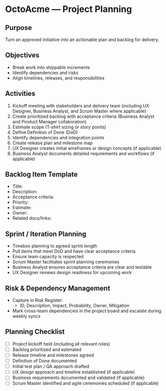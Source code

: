 # OctoAcme — Project Planning

## Purpose
Turn an approved initiative into an actionable plan and backlog for delivery.

## Objectives
- Break work into shippable increments
- Identify dependencies and risks
- Align timelines, releases, and responsibilities

## Activities
1. Kickoff meeting with stakeholders and delivery team (including UX Designer, Business Analyst, and Scrum Master where applicable)
2. Create prioritized backlog with acceptance criteria (Business Analyst and Product Manager collaboration)
3. Estimate scope (T-shirt sizing or story points)
4. Define Definition of Done (DoD)
5. Identify dependencies and integration points
6. Create release plan and milestone map
7. UX Designer creates initial wireframes or design concepts (if applicable)
8. Business Analyst documents detailed requirements and workflows (if applicable)

## Backlog Item Template
- Title:
- Description:
- Acceptance criteria:
- Priority:
- Estimate:
- Owner:
- Related docs/links:

## Sprint / Iteration Planning
- Timebox planning to agreed sprint length
- Pull items that meet DoD and have clear acceptance criteria
- Ensure team capacity is respected
- Scrum Master facilitates sprint planning ceremonies
- Business Analyst ensures acceptance criteria are clear and testable
- UX Designer reviews design readiness for upcoming work

## Risk & Dependency Management
- Capture in Risk Register:
  - ID, Description, Impact, Probability, Owner, Mitigation
- Mark cross-team dependencies in the project board and escalate during weekly syncs

## Planning Checklist
- [ ] Project kickoff held (including all relevant roles)
- [ ] Backlog prioritized and estimated
- [ ] Release timeline and milestones agreed
- [ ] Definition of Done documented
- [ ] Initial test plan / QA approach drafted
- [ ] UX design approach and timeline established (if applicable)
- [ ] Business requirements documented and validated (if applicable)
- [ ] Scrum Master identified and agile ceremonies scheduled (if applicable)
